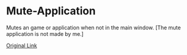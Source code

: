 # Mute-Application
Mutes an game or application when not in the main window. [The mute application is not made by me.]


<a href="[https://0v3rr1de0.github.io/Markdown-guide/](https://superuser.com/questions/1438597/how-do-i-make-windows-mute-background-applications)" target="_blank">Original Link</a>
